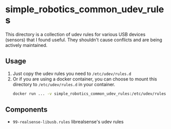 # simple_robotics_common_udev_rules

This directory is a collection of udev rules for various USB devices (sensors) that I found useful. They shouldn't cause conflicts and are being actively maintained.

## Usage

1. Just copy the udev rules you need to `/etc/udev/rules.d`
2. Or if you are using a docker container, you can choose to mount this directory to `/etc/udev/rules.d` in your container.
    ```bash
    docker run ... -v simple_robotics_common_udev_rules:/etc/udev/rules.d ...
    ```

## Components

- `99-realsense-libusb.rules` librealsense's udev rules
